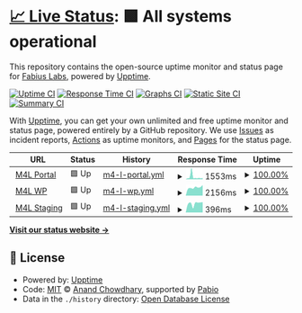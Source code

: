 # [📈 Live Status](https://fabiuslabs.github.io/m4l-uptime): <!--live status--> **🟩 All systems operational**

This repository contains the open-source uptime monitor and status page for [Fabius Labs](fabiuslabs.com), powered by [Upptime](https://github.com/upptime/upptime).

[![Uptime CI](https://github.com/fabiuslabs/m4l-uptime/workflows/Uptime%20CI/badge.svg)](https://github.com/fabiuslabs/m4l-uptime/actions?query=workflow%3A%22Uptime+CI%22)
[![Response Time CI](https://github.com/fabiuslabs/m4l-uptime/workflows/Response%20Time%20CI/badge.svg)](https://github.com/fabiuslabs/m4l-uptime/actions?query=workflow%3A%22Response+Time+CI%22)
[![Graphs CI](https://github.com/fabiuslabs/m4l-uptime/workflows/Graphs%20CI/badge.svg)](https://github.com/fabiuslabs/m4l-uptime/actions?query=workflow%3A%22Graphs+CI%22)
[![Static Site CI](https://github.com/fabiuslabs/m4l-uptime/workflows/Static%20Site%20CI/badge.svg)](https://github.com/fabiuslabs/m4l-uptime/actions?query=workflow%3A%22Static+Site+CI%22)
[![Summary CI](https://github.com/fabiuslabs/m4l-uptime/workflows/Summary%20CI/badge.svg)](https://github.com/fabiuslabs/m4l-uptime/actions?query=workflow%3A%22Summary+CI%22)

With [Upptime](https://upptime.js.org), you can get your own unlimited and free uptime monitor and status page, powered entirely by a GitHub repository. We use [Issues](https://github.com/fabiuslabs/m4l-uptime/issues) as incident reports, [Actions](https://github.com/fabiuslabs/m4l-uptime/actions) as uptime monitors, and [Pages](https://fabiuslabs.github.io/m4l-uptime) for the status page.

<!--start: status pages-->
<!-- This summary is generated by Upptime (https://github.com/upptime/upptime) -->
<!-- Do not edit this manually, your changes will be overwritten -->
<!-- prettier-ignore -->
| URL | Status | History | Response Time | Uptime |
| --- | ------ | ------- | ------------- | ------ |
| <img alt="" src="https://icons.duckduckgo.com/ip3/portal.momsforliberty.org.ico" height="13"> [M4L Portal](https://portal.momsforliberty.org/accounts/login/) | 🟩 Up | [m4-l-portal.yml](https://github.com/M4L-Repo/m4l-uptime/commits/HEAD/history/m4-l-portal.yml) | <details><summary><img alt="Response time graph" src="./graphs/m4-l-portal/response-time-week.png" height="20"> 1553ms</summary><br><a href="https://M4L-Repo.github.io/m4l-uptime/history/m4-l-portal"><img alt="Response time 822" src="https://img.shields.io/endpoint?url=https%3A%2F%2Fraw.githubusercontent.com%2FM4L-Repo%2Fm4l-uptime%2FHEAD%2Fapi%2Fm4-l-portal%2Fresponse-time.json"></a><br><a href="https://M4L-Repo.github.io/m4l-uptime/history/m4-l-portal"><img alt="24-hour response time 848" src="https://img.shields.io/endpoint?url=https%3A%2F%2Fraw.githubusercontent.com%2FM4L-Repo%2Fm4l-uptime%2FHEAD%2Fapi%2Fm4-l-portal%2Fresponse-time-day.json"></a><br><a href="https://M4L-Repo.github.io/m4l-uptime/history/m4-l-portal"><img alt="7-day response time 1553" src="https://img.shields.io/endpoint?url=https%3A%2F%2Fraw.githubusercontent.com%2FM4L-Repo%2Fm4l-uptime%2FHEAD%2Fapi%2Fm4-l-portal%2Fresponse-time-week.json"></a><br><a href="https://M4L-Repo.github.io/m4l-uptime/history/m4-l-portal"><img alt="30-day response time 1077" src="https://img.shields.io/endpoint?url=https%3A%2F%2Fraw.githubusercontent.com%2FM4L-Repo%2Fm4l-uptime%2FHEAD%2Fapi%2Fm4-l-portal%2Fresponse-time-month.json"></a><br><a href="https://M4L-Repo.github.io/m4l-uptime/history/m4-l-portal"><img alt="1-year response time 822" src="https://img.shields.io/endpoint?url=https%3A%2F%2Fraw.githubusercontent.com%2FM4L-Repo%2Fm4l-uptime%2FHEAD%2Fapi%2Fm4-l-portal%2Fresponse-time-year.json"></a></details> | <details><summary><a href="https://M4L-Repo.github.io/m4l-uptime/history/m4-l-portal">100.00%</a></summary><a href="https://M4L-Repo.github.io/m4l-uptime/history/m4-l-portal"><img alt="All-time uptime 99.97%" src="https://img.shields.io/endpoint?url=https%3A%2F%2Fraw.githubusercontent.com%2FM4L-Repo%2Fm4l-uptime%2FHEAD%2Fapi%2Fm4-l-portal%2Fuptime.json"></a><br><a href="https://M4L-Repo.github.io/m4l-uptime/history/m4-l-portal"><img alt="24-hour uptime 100.00%" src="https://img.shields.io/endpoint?url=https%3A%2F%2Fraw.githubusercontent.com%2FM4L-Repo%2Fm4l-uptime%2FHEAD%2Fapi%2Fm4-l-portal%2Fuptime-day.json"></a><br><a href="https://M4L-Repo.github.io/m4l-uptime/history/m4-l-portal"><img alt="7-day uptime 100.00%" src="https://img.shields.io/endpoint?url=https%3A%2F%2Fraw.githubusercontent.com%2FM4L-Repo%2Fm4l-uptime%2FHEAD%2Fapi%2Fm4-l-portal%2Fuptime-week.json"></a><br><a href="https://M4L-Repo.github.io/m4l-uptime/history/m4-l-portal"><img alt="30-day uptime 100.00%" src="https://img.shields.io/endpoint?url=https%3A%2F%2Fraw.githubusercontent.com%2FM4L-Repo%2Fm4l-uptime%2FHEAD%2Fapi%2Fm4-l-portal%2Fuptime-month.json"></a><br><a href="https://M4L-Repo.github.io/m4l-uptime/history/m4-l-portal"><img alt="1-year uptime 99.97%" src="https://img.shields.io/endpoint?url=https%3A%2F%2Fraw.githubusercontent.com%2FM4L-Repo%2Fm4l-uptime%2FHEAD%2Fapi%2Fm4-l-portal%2Fuptime-year.json"></a></details>
| <img alt="" src="https://icons.duckduckgo.com/ip3/momsforliberty.org.ico" height="13"> [M4L WP](https://momsforliberty.org/donate-now/) | 🟩 Up | [m4-l-wp.yml](https://github.com/M4L-Repo/m4l-uptime/commits/HEAD/history/m4-l-wp.yml) | <details><summary><img alt="Response time graph" src="./graphs/m4-l-wp/response-time-week.png" height="20"> 2156ms</summary><br><a href="https://M4L-Repo.github.io/m4l-uptime/history/m4-l-wp"><img alt="Response time 2153" src="https://img.shields.io/endpoint?url=https%3A%2F%2Fraw.githubusercontent.com%2FM4L-Repo%2Fm4l-uptime%2FHEAD%2Fapi%2Fm4-l-wp%2Fresponse-time.json"></a><br><a href="https://M4L-Repo.github.io/m4l-uptime/history/m4-l-wp"><img alt="24-hour response time 2770" src="https://img.shields.io/endpoint?url=https%3A%2F%2Fraw.githubusercontent.com%2FM4L-Repo%2Fm4l-uptime%2FHEAD%2Fapi%2Fm4-l-wp%2Fresponse-time-day.json"></a><br><a href="https://M4L-Repo.github.io/m4l-uptime/history/m4-l-wp"><img alt="7-day response time 2156" src="https://img.shields.io/endpoint?url=https%3A%2F%2Fraw.githubusercontent.com%2FM4L-Repo%2Fm4l-uptime%2FHEAD%2Fapi%2Fm4-l-wp%2Fresponse-time-week.json"></a><br><a href="https://M4L-Repo.github.io/m4l-uptime/history/m4-l-wp"><img alt="30-day response time 2864" src="https://img.shields.io/endpoint?url=https%3A%2F%2Fraw.githubusercontent.com%2FM4L-Repo%2Fm4l-uptime%2FHEAD%2Fapi%2Fm4-l-wp%2Fresponse-time-month.json"></a><br><a href="https://M4L-Repo.github.io/m4l-uptime/history/m4-l-wp"><img alt="1-year response time 2153" src="https://img.shields.io/endpoint?url=https%3A%2F%2Fraw.githubusercontent.com%2FM4L-Repo%2Fm4l-uptime%2FHEAD%2Fapi%2Fm4-l-wp%2Fresponse-time-year.json"></a></details> | <details><summary><a href="https://M4L-Repo.github.io/m4l-uptime/history/m4-l-wp">100.00%</a></summary><a href="https://M4L-Repo.github.io/m4l-uptime/history/m4-l-wp"><img alt="All-time uptime 100.00%" src="https://img.shields.io/endpoint?url=https%3A%2F%2Fraw.githubusercontent.com%2FM4L-Repo%2Fm4l-uptime%2FHEAD%2Fapi%2Fm4-l-wp%2Fuptime.json"></a><br><a href="https://M4L-Repo.github.io/m4l-uptime/history/m4-l-wp"><img alt="24-hour uptime 100.00%" src="https://img.shields.io/endpoint?url=https%3A%2F%2Fraw.githubusercontent.com%2FM4L-Repo%2Fm4l-uptime%2FHEAD%2Fapi%2Fm4-l-wp%2Fuptime-day.json"></a><br><a href="https://M4L-Repo.github.io/m4l-uptime/history/m4-l-wp"><img alt="7-day uptime 100.00%" src="https://img.shields.io/endpoint?url=https%3A%2F%2Fraw.githubusercontent.com%2FM4L-Repo%2Fm4l-uptime%2FHEAD%2Fapi%2Fm4-l-wp%2Fuptime-week.json"></a><br><a href="https://M4L-Repo.github.io/m4l-uptime/history/m4-l-wp"><img alt="30-day uptime 100.00%" src="https://img.shields.io/endpoint?url=https%3A%2F%2Fraw.githubusercontent.com%2FM4L-Repo%2Fm4l-uptime%2FHEAD%2Fapi%2Fm4-l-wp%2Fuptime-month.json"></a><br><a href="https://M4L-Repo.github.io/m4l-uptime/history/m4-l-wp"><img alt="1-year uptime 100.00%" src="https://img.shields.io/endpoint?url=https%3A%2F%2Fraw.githubusercontent.com%2FM4L-Repo%2Fm4l-uptime%2FHEAD%2Fapi%2Fm4-l-wp%2Fuptime-year.json"></a></details>
| <img alt="" src="https://icons.duckduckgo.com/ip3/staging.momsforliberty.org.ico" height="13"> [M4L Staging](https://staging.momsforliberty.org) | 🟩 Up | [m4-l-staging.yml](https://github.com/M4L-Repo/m4l-uptime/commits/HEAD/history/m4-l-staging.yml) | <details><summary><img alt="Response time graph" src="./graphs/m4-l-staging/response-time-week.png" height="20"> 396ms</summary><br><a href="https://M4L-Repo.github.io/m4l-uptime/history/m4-l-staging"><img alt="Response time 452" src="https://img.shields.io/endpoint?url=https%3A%2F%2Fraw.githubusercontent.com%2FM4L-Repo%2Fm4l-uptime%2FHEAD%2Fapi%2Fm4-l-staging%2Fresponse-time.json"></a><br><a href="https://M4L-Repo.github.io/m4l-uptime/history/m4-l-staging"><img alt="24-hour response time 455" src="https://img.shields.io/endpoint?url=https%3A%2F%2Fraw.githubusercontent.com%2FM4L-Repo%2Fm4l-uptime%2FHEAD%2Fapi%2Fm4-l-staging%2Fresponse-time-day.json"></a><br><a href="https://M4L-Repo.github.io/m4l-uptime/history/m4-l-staging"><img alt="7-day response time 396" src="https://img.shields.io/endpoint?url=https%3A%2F%2Fraw.githubusercontent.com%2FM4L-Repo%2Fm4l-uptime%2FHEAD%2Fapi%2Fm4-l-staging%2Fresponse-time-week.json"></a><br><a href="https://M4L-Repo.github.io/m4l-uptime/history/m4-l-staging"><img alt="30-day response time 395" src="https://img.shields.io/endpoint?url=https%3A%2F%2Fraw.githubusercontent.com%2FM4L-Repo%2Fm4l-uptime%2FHEAD%2Fapi%2Fm4-l-staging%2Fresponse-time-month.json"></a><br><a href="https://M4L-Repo.github.io/m4l-uptime/history/m4-l-staging"><img alt="1-year response time 452" src="https://img.shields.io/endpoint?url=https%3A%2F%2Fraw.githubusercontent.com%2FM4L-Repo%2Fm4l-uptime%2FHEAD%2Fapi%2Fm4-l-staging%2Fresponse-time-year.json"></a></details> | <details><summary><a href="https://M4L-Repo.github.io/m4l-uptime/history/m4-l-staging">100.00%</a></summary><a href="https://M4L-Repo.github.io/m4l-uptime/history/m4-l-staging"><img alt="All-time uptime 100.00%" src="https://img.shields.io/endpoint?url=https%3A%2F%2Fraw.githubusercontent.com%2FM4L-Repo%2Fm4l-uptime%2FHEAD%2Fapi%2Fm4-l-staging%2Fuptime.json"></a><br><a href="https://M4L-Repo.github.io/m4l-uptime/history/m4-l-staging"><img alt="24-hour uptime 100.00%" src="https://img.shields.io/endpoint?url=https%3A%2F%2Fraw.githubusercontent.com%2FM4L-Repo%2Fm4l-uptime%2FHEAD%2Fapi%2Fm4-l-staging%2Fuptime-day.json"></a><br><a href="https://M4L-Repo.github.io/m4l-uptime/history/m4-l-staging"><img alt="7-day uptime 100.00%" src="https://img.shields.io/endpoint?url=https%3A%2F%2Fraw.githubusercontent.com%2FM4L-Repo%2Fm4l-uptime%2FHEAD%2Fapi%2Fm4-l-staging%2Fuptime-week.json"></a><br><a href="https://M4L-Repo.github.io/m4l-uptime/history/m4-l-staging"><img alt="30-day uptime 100.00%" src="https://img.shields.io/endpoint?url=https%3A%2F%2Fraw.githubusercontent.com%2FM4L-Repo%2Fm4l-uptime%2FHEAD%2Fapi%2Fm4-l-staging%2Fuptime-month.json"></a><br><a href="https://M4L-Repo.github.io/m4l-uptime/history/m4-l-staging"><img alt="1-year uptime 100.00%" src="https://img.shields.io/endpoint?url=https%3A%2F%2Fraw.githubusercontent.com%2FM4L-Repo%2Fm4l-uptime%2FHEAD%2Fapi%2Fm4-l-staging%2Fuptime-year.json"></a></details>

<!--end: status pages-->

[**Visit our status website →**](https://fabiuslabs.github.io/m4l-uptime)

## 📄 License

- Powered by: [Upptime](https://github.com/upptime/upptime)
- Code: [MIT](./LICENSE) © [Anand Chowdhary](https://anandchowdhary.com), supported by [Pabio](https://pabio.com)
- Data in the `./history` directory: [Open Database License](https://opendatacommons.org/licenses/odbl/1-0/)
